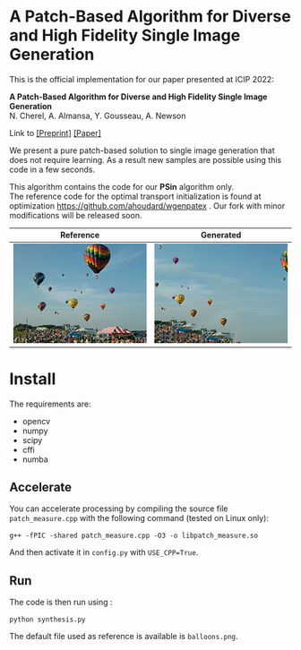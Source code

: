 # A Patch-Based Algorithm for Diverse and High Fidelity Single Image Generation

This is the official implementation for our paper presented at ICIP 2022:

**A Patch-Based Algorithm for Diverse and High Fidelity Single Image Generation**  
N. Cherel, A. Almansa, Y. Gousseau, A. Newson

Link to [[Preprint]](https://hal.science/hal-03822204/) [[Paper]](https://ieeexplore.ieee.org/document/9897913)

We present a pure patch-based solution to single image generation that does not require learning.
As a result new samples are possible using this code in a few seconds.

This algorithm contains the code for our **PSin** algorithm only.  
The reference code for the optimal transport initialization is found at optimization https://github.com/ahoudard/wgenpatex . Our fork with minor modifications will be released soon.

Reference | Generated
:--------:|:---------:
![Reference Image](balloons.png) | ![Algorithm output](output.png)

# Install

The requirements are:
- opencv
- numpy
- scipy
- cffi
- numba


## Accelerate
You can accelerate processing by compiling the source file `patch_measure.cpp` with the following command (tested on Linux only):
```
g++ -fPIC -shared patch_measure.cpp -O3 -o libpatch_measure.so
```
And then activate it in `config.py` with `USE_CPP=True`.


## Run

The code is then run using :
```
python synthesis.py
```

The default file used as reference is available is `balloons.png`.

